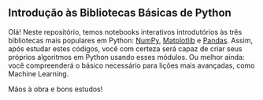 ## Introdução às Bibliotecas Básicas de Python

Olá! Neste repositório, temos notebooks interativos introdutórios às três bibliotecas mais populares em Python: [NumPy](https://numpy.org/), [Matplotlib](https://matplotlib.org/) e [Pandas](https://pandas.pydata.org/). Assim, após estudar estes códigos, você com certeza será capaz de criar seus próprios algoritmos em Python usando esses módulos. Ou melhor ainda: você compreenderá o básico necessário para lições mais avançadas, como Machine Learning. 

Mãos à obra e bons estudos!
